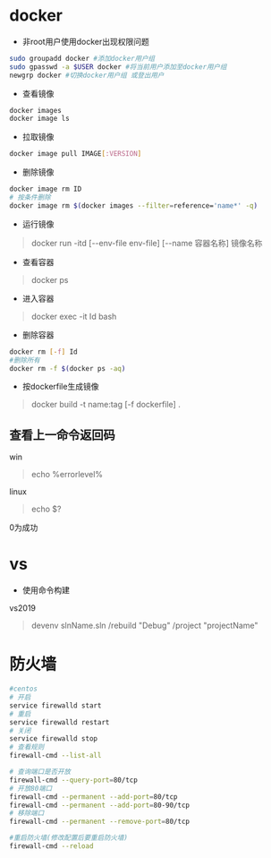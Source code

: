 # docker

* 非root用户使用docker出现权限问题

``` bash
sudo groupadd docker #添加docker用户组
sudo gpasswd -a $USER docker #将当前用户添加至docker用户组
newgrp docker #切换docker用户组 或登出用户
```

* 查看镜像

``` bash
docker images
docker image ls
```

* 拉取镜像

``` bash
docker image pull IMAGE[:VERSION]
```

* 删除镜像

``` bash
docker image rm ID
# 按条件删除
docker image rm $(docker images --filter=reference='name*' -q)
```

* 运行镜像

> docker run -itd [--env-file env-file] [--name 容器名称] 镜像名称

* 查看容器

> docker ps

* 进入容器

> docker exec -it Id bash

* 删除容器

``` bash
docker rm [-f] Id 
#删除所有
docker rm -f $(docker ps -aq)
```

* 按dockerfile生成镜像

> docker build -t name:tag [-f dockerfile] .

## 查看上一命令返回码

win

> echo %errorlevel%

linux

> echo $?

0为成功

# vs

* 使用命令构建

vs2019

> devenv slnName.sln /rebuild "Debug" /project "projectName"

# 防火墙

``` bash
#centos
# 开启
service firewalld start
# 重启
service firewalld restart
# 关闭
service firewalld stop
# 查看规则
firewall-cmd --list-all

# 查询端口是否开放
firewall-cmd --query-port=80/tcp
# 开放80端口
firewall-cmd --permanent --add-port=80/tcp
firewall-cmd --permanent --add-port=80-90/tcp
# 移除端口
firewall-cmd --permanent --remove-port=80/tcp

#重启防火墙(修改配置后要重启防火墙)
firewall-cmd --reload
```
